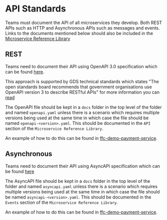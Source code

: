 # API Standards

Teams must document the API of all microservices they develop. Both REST APIs such as HTTP and Asynchronous APIs such as messages and events. Links to the documents mentioned below should also be included in the [Microservice Reference Library](https://eaflood.atlassian.net/wiki/spaces/FPS/pages/2315288783/Microservice%2BReference%2BLibrary)

## REST

Teams need to document their API using OpenAPI 3.0 specification which can be found [here](https://swagger.io/specification/).

This approach is supported by GDS technical standards which states "The open standards board recommends that government organisations use OpenAPI version 3 to describe RESTful APIs" for more information you can [read](https://www.gov.uk/government/publications/recommended-open-standards-for-government/describing-restful-apis-with-openapi-3)

The OpenAPI file should be kept in a `docs` folder in the top level of the folder and named `openapi.yaml` unless there is a scenario which requires multiple versions being used at the same time in which case the file should be named `openapi-<version>.yaml`. This should be documented in the `API` section of the `Microservice Reference Library`.

An example of how to do this can be found in [ffc-demo-payment-service](https://github.com/DEFRA/ffc-demo-payment-service/tree/master/docs).


## Asynchronous

Teams need to document their API using AsyncAPI specification which can be found [here](https://www.asyncapi.com/docs/specifications/2.0.0)

The AsyncAPI file should be kept in a `docs` folder in the top level of the folder and named `asyncapi.yaml` unless there is a scenario which requires multiple versions being used at the same time in which case the file should be named `asyncapi-<version>.yaml`. This should be documented in the `Events` section of the `Microservice Reference Library`.

An example of how to do this can be found in [ffc-demo-payment-service](https://github.com/DEFRA/ffc-demo-payment-service/tree/master/docs).
